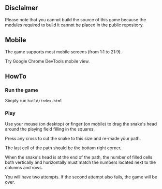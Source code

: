 ## Disclaimer

Please note that you cannot build the source of this game because the modules
required to build it cannot be placed in the public repository.

## Mobile

The game supports most mobile screens (from 1:1 to 21:9).

Try Google Chrome DevTools mobile view.

## HowTo

### Run the game

Simply run `build/index.html`

### Play

Use your mouse (on desktop) or finger (on mobile) to drag the snake's head
around the playing field filling in the squares.

Press any cross to cut the snake to this size and re-made your path.

The last cell of the path should be the bottom right corner.

When the snake's head is at the end of the path, the number of filled cells both
vertically and horizontally must match the numbers located next to the columns and rows.

You will have two attempts. If the second attempt also fails, the game will be over.
